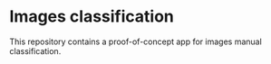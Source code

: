 # Images classification

This repository contains a proof-of-concept app for images manual classification.

